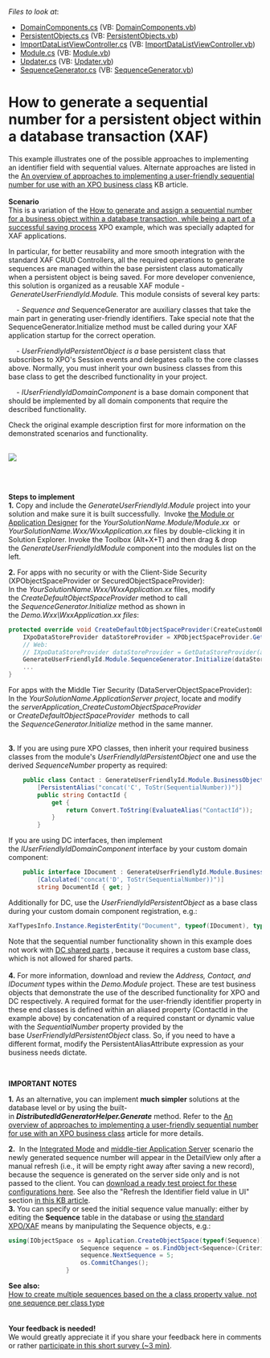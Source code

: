 <!-- default file list -->
*Files to look at*:

* [DomainComponents.cs](./CS/GenerateUserFriendlyId.Module/BO/DomainComponents.cs) (VB: [DomainComponents.vb](./VB/GenerateUserFriendlyId.Module/BO/DomainComponents.vb))
* [PersistentObjects.cs](./CS/GenerateUserFriendlyId.Module/BO/PersistentObjects.cs) (VB: [PersistentObjects.vb](./VB/GenerateUserFriendlyId.Module/BO/PersistentObjects.vb))
* [ImportDataListViewController.cs](./CS/GenerateUserFriendlyId.Module/Controllers/ImportDataListViewController.cs) (VB: [ImportDataListViewController.vb](./VB/GenerateUserFriendlyId.Module/Controllers/ImportDataListViewController.vb))
* [Module.cs](./CS/GenerateUserFriendlyId.Module/Module.cs) (VB: [Module.vb](./VB/GenerateUserFriendlyId.Module/Module.vb))
* [Updater.cs](./CS/GenerateUserFriendlyId.Module/Updater.cs) (VB: [Updater.vb](./VB/GenerateUserFriendlyId.Module/Updater.vb))
* [SequenceGenerator.cs](./CS/GenerateUserFriendlyId.Module/Utils/SequenceGenerator.cs) (VB: [SequenceGenerator.vb](./VB/GenerateUserFriendlyId.Module/Utils/SequenceGenerator.vb))
<!-- default file list end -->
# How to generate a sequential number for a persistent object within a database transaction (XAF)


<p>This example illustrates one of the possible approaches to implementing an identifier field with sequential values. Alternate approaches are listed in the <a href="https://www.devexpress.com/Support/Center/p/T567184">An overview of approaches to implementing a user-friendly sequential number for use with an XPO business class</a> KB article.<br><strong><br>Scenario</strong><br>This is a variation of the <a href="https://www.devexpress.com/Support/Center/p/E2620">How to generate and assign a sequential number for a business object within a database transaction, while being a part of a successful saving process</a> XPO example, which was specially adapted for XAF applications.</p>
<p>In particular, for better reusability and more smooth integration with the standard XAF CRUD Controllers, all the required operations to generate sequences are managed within the base persistent class automatically when a persistent object is being saved. For more developer convenience, this solution is organized as a reusable XAF module - <em>GenerateUserFriendlyId.Module.</em> This module consists of several key parts:</p>
<p><em>    - Sequence and</em> SequenceGenerator are auxiliary classes that take the main part in generating user-friendly identifiers. Take special note that the SequenceGenerator.Initialize method must be called during your XAF application startup for the correct operation.</p>
<p><em>    - UserFriendlyIdPersistentObject is a </em>base persistent class that subscribes to XPO's Session events and delegates calls to the core classes above. Normally, you must inherit your own business classes from this base class to get the described functionality in your project.</p>
<p><em>    - IUserFriendlyIdDomainComponent</em> is a base domain component that should be implemented by all domain components that require the described functionality.</p>
<p>Check the original example description first for more information on the demonstrated scenarios and functionality.</p>
<p><br><img src="https://raw.githubusercontent.com/DevExpress-Examples/how-to-generate-a-sequential-number-for-a-persistent-object-within-a-database-transaction-xaf-e2829/11.1.4+/media/9ecee31b-58bf-11e6-80bf-00155d62480c.png"></p>
<p><strong><br></strong><strong><br></strong></p>
<p><strong>Steps to implement</strong><br><strong>1.</strong> Copy and include the <em>GenerateUserFriendlyId.Module </em>project into your solution and make sure it is built successfully.  Invoke <a href="http://documentation.devexpress.com/#Xaf/CustomDocument2828">the Module or Application Designer</a> for the <em>YourSolutionName.Module/Module.xx </em> or <em>YourSolutionName.Wxx/WxxApplication.xx</em> files by double-clicking it in Solution Explorer. Invoke the Toolbox (Alt+X+T) and then drag & drop the <em>GenerateUserFriendlyIdModule</em> component into the modules list on the left.</p>
<p><strong>2.</strong> For apps with no security or with the Client-Side Security (XPObjectSpaceProvider or SecuredObjectSpaceProvider):<br>In the <em>YourSolutionName.Wxx/WxxApplication.xx</em> files, modify the <em>CreateDefaultObjectSpaceProvider </em>method to call the <em>SequenceGenerator.Initialize</em> method as shown in the <em>Demo.Wxx\WxxApplication.xx files</em>:</p>


```cs
protected override void CreateDefaultObjectSpaceProvider(CreateCustomObjectSpaceProviderEventArgs args) {
    IXpoDataStoreProvider dataStoreProvider = XPObjectSpaceProvider.GetDataStoreProvider(args.ConnectionString, args.Connection, true);
    // Web:
    // IXpoDataStoreProvider dataStoreProvider = GetDataStoreProvider(args.ConnectionString, args.Connection);
    GenerateUserFriendlyId.Module.SequenceGenerator.Initialize(dataStoreProvider);
    ...
}

```


<p>For apps with the Middle Tier Security (DataServerObjectSpaceProvider):<br>In the <em>YourSolutionName.ApplicationServer project</em>, locate and modify the <em>serverApplication_CreateCustomObjectSpaceProvider</em> or<em> CreateDefaultObjectSpaceProvider  </em>methods to call the <em>SequenceGenerator.Initialize</em> method in the same manner.</p>
<p><strong><br>3.</strong> If you are using pure XPO classes, then inherit your required business classes from the module's <em>UserFriendlyIdPersistentObject</em> one and use the derived <em>SequenceNumber</em> property as required:</p>


```cs
    public class Contact : GenerateUserFriendlyId.Module.BusinessObjects.UserFriendlyIdPersistentObject {
        [PersistentAlias("concat('C', ToStr(SequentialNumber))")]
        public string ContactId {
            get {
                return Convert.ToString(EvaluateAlias("ContactId"));
            }
        }

```


<p>If you are using DC interfaces, then implement the <em>IUserFriendlyIdDomainComponent</em> interface by your custom domain component:</p>


```cs
    public interface IDocument : GenerateUserFriendlyId.Module.BusinessObjects.IUserFriendlyIdDomainComponent {
        [Calculated("concat('D', ToStr(SequentialNumber))")]
        string DocumentId { get; }

```


<p>Additionally for DC, use the <em>UserFriendlyIdPersistentObject</em> as a base class during your custom domain component registration, e.g.:</p>


```cs
XafTypesInfo.Instance.RegisterEntity("Document", typeof(IDocument), typeof(GenerateUserFriendlyId.Module.BusinessObjects.UserFriendlyIdPersistentObject));

```


<p>Note that the sequential number functionality shown in this example does not work with <a href="http://documentation.devexpress.com/#Xaf/DevExpressExpressAppDCITypesInfo_RegisterSharedParttopic"><u>DC shared parts</u></a> , because it requires a custom base class, which is not allowed for shared parts.<br><br><strong>4.</strong> For more information, download and review the <em>Address, Contact, and IDocument</em> types within the <em>Demo.Module</em> project. These are test business objects that demonstrate the use of the described functionality for XPO and DC respectively. A required format for the user-friendly identifier property in these end classes is defined within an aliased property (ContactId in the example above) by concatenation of a required constant or dynamic value with the <em>SequentialNumber</em> property provided by the base <em>UserFriendlyIdPersistentObject</em> class. So, if you need to have a different format, modify the PersistentAliasAttribute expression as your business needs dictate.</p>
<p> </p>
<p><strong>IMPORTANT NOTES</strong></p>
<p><strong>1.</strong> As an alternative, you can implement <strong>much simpler</strong> solutions at the database level or by using the built-in <strong><em>DistributedIdGeneratorHelper.Generate</em></strong> method. Refer to the <a href="https://www.devexpress.com/Support/Center/p/T567184">An overview of approaches to implementing a user-friendly sequential number for use with an XPO business class</a> article for more details.</p>
<p><strong>2.</strong>  In the <a href="https://documentation.devexpress.com/#eXpressAppFramework/CustomDocument113436">Integrated Mode</a> and <a href="http://documentation.devexpress.com/#Xaf/CustomDocument3438"><u>middle-tier Application Server</u></a> scenario the newly generated sequence number will appear in the DetailView only after a manual refresh (i.e., it will be empty right away after saving a new record), because the sequence is generated on the server side only and is not passed to the client. You can <a href="https://www.devexpress.com/Support/Center/Attachment/GetAttachmentFile/Attachment/GetAttachment?fileOid=187e7170-8b1b-11e6-80bf-00155d62480c&fileName=E4904_E2829_MiddleTierApplicationServer(Console).zip">download a ready test project for these configurations here</a>. See also the "Refresh the Identifier field value in UI" section <a href="https://www.devexpress.com/Support/Center/p/T567184">in this KB article</a>.<br><strong>3.</strong> You can specify or seed the initial sequence value manually: either by editing the <strong>Sequence</strong> table in the database or using <a href="https://documentation.devexpress.com/eXpressAppFramework/CustomDocument113711.aspx">the standard XPO/XAF</a> means by manipulating the Sequence objects, e.g.:</p>


```cs
using(IObjectSpace os = Application.CreateObjectSpace(typeof(Sequence))) {
                    Sequence sequence = os.FindObject<Sequence>(CriteriaOperator.Parse("TypeName=?", typeof(E2829).FullName));
                    sequence.NextSequence = 5;
                    os.CommitChanges();
                }
```


<p><strong>See also:</strong><br><a href="https://www.devexpress.com/Support/Center/p/Q372524">How to create multiple sequences based on the a class property value, not one sequence per class type</a><br><br><br><strong>Your feedback is needed!<br></strong>We would greatly appreciate it if you share your feedback here in comments or rather <a href="https://www.devexpress.com/go/XAF_SequentialNumbers_T567184_Survey.aspx">participate in this short survey (~3 min)</a>.</p>

<br/>


